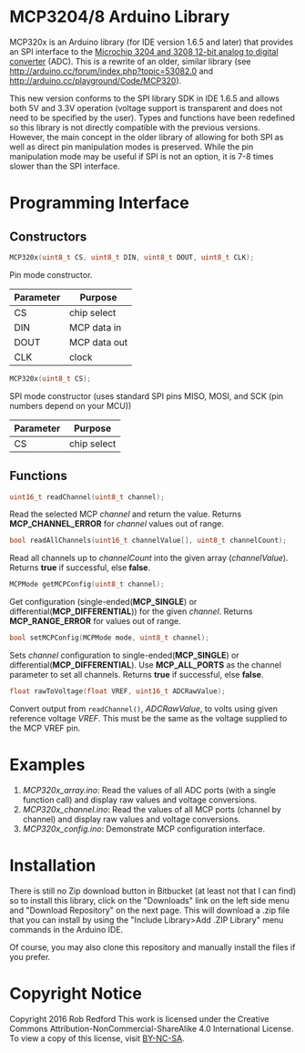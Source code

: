 # MCP3204/8 Arduino Library
MCP320x is an Arduino library (for IDE version 1.6.5 and later) that provides an SPI interface to the [Microchip 3204 and 3208 12-bit analog to digital converter] (ADC).
This is a rewrite of an older, similar library (see http://arduino.cc/forum/index.php?topic=53082.0 and http://arduino.cc/playground/Code/MCP320).

This new version conforms to the SPI library SDK in IDE 1.6.5 and allows both 5V and 3.3V operation (voltage support is transparent and does not need to be specified by the user).
Types and functions have been redefined so this library is not directly compatible with the previous versions.
However, the main concept in the older library of allowing for both SPI as well as direct pin manipulation modes is preserved.
While the pin manipulation mode may be useful if SPI is not an option, it is 7-8 times slower than the SPI interface.

# Programming Interface
## Constructors
```C++
MCP320x(uint8_t CS, uint8_t DIN, uint8_t DOUT, uint8_t CLK);
```
Pin mode constructor.

|Parameter|Purpose|
|----|-------|
CS|chip select
DIN|MCP data in
DOUT|MCP data out
CLK|clock

```C++
MCP320x(uint8_t CS);
```
SPI mode constructor (uses standard SPI pins MISO, MOSI, and SCK (pin numbers depend on your MCU))

|Parameter|Purpose|
|---|-------|
CS|chip select

## Functions
```C++
uint16_t readChannel(uint8_t channel);
```
Read the selected MCP _channel_ and return the value. Returns **MCP_CHANNEL_ERROR** for _channel_ values out of range.

```C++
bool readAllChannels(uint16_t channelValue[], uint8_t channelCount);
```
Read all channels up to _channelCount_ into the given array (_channelValue_). Returns **true** if successful, else **false**.

```C++
MCPMode getMCPConfig(uint8_t channel);
```
Get configuration (single-ended(**MCP_SINGLE**) or differential(**MCP_DIFFERENTIAL**)) for the given _channel_. Returns **MCP_RANGE_ERROR** for values out of range.

```C++
bool setMCPConfig(MCPMode mode, uint8_t channel);
```
Sets _channel_ configuration to single-ended(**MCP_SINGLE**) or differential(**MCP_DIFFERENTIAL**). Use **MCP_ALL_PORTS** as the channel parameter to set all channels.
Returns **true** if successful, else **false**.

```C++
float rawToVoltage(float VREF, uint16_t ADCRawValue);	
```
Convert output from `readChannel()`, _ADCRawValue_, to volts using given reference voltage _VREF_. This must be the same as the voltage supplied to the MCP VREF pin.

# Examples
1. _MCP320x_array.ino_: Read the values of all ADC ports (with a single function call) and display raw values and voltage conversions.
2. _MCP320x_channel.ino_: Read the values of all MCP ports (channel by channel) and display raw values and voltage conversions.
3. _MCP320x_config.ino_: Demonstrate MCP configuration interface.

# Installation

There is still no Zip download button in Bitbucket (at least not that I can find) so to install this library,
click on the "Downloads" link on the left side menu and "Download Repository" on the next page.
This will download a .zip file that you can install by using the "Include Library>Add .ZIP Library" menu commands in the Arduino IDE.

Of course, you may also clone this repository and manually install the files if you prefer.

# Copyright Notice

Copyright 2016 Rob Redford
This work is licensed under the Creative Commons Attribution-NonCommercial-ShareAlike 4.0 International License.
To view a copy of this license, visit [BY-NC-SA].


[BY-NC-SA]: http://creativecommons.org/licenses/by-nc-sa/4.0
[Microchip 3204 and 3208 12-bit analog to digital converter]: http://ww1.microchip.com/downloads/en/DeviceDoc/21298c.pdf